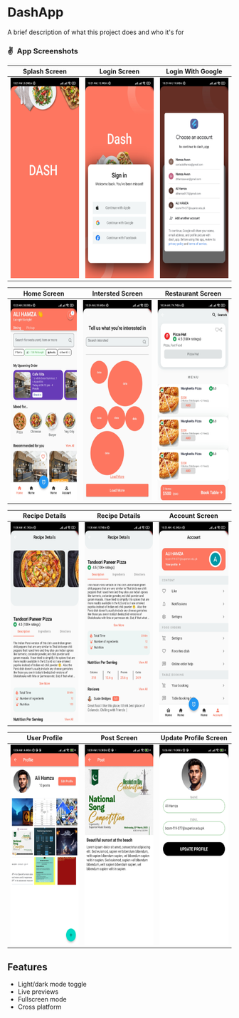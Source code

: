 
# DashApp

A brief description of what this project does and who it's for

### ✌&ensp;App Screenshots

|              Splash Screen            |             Login Screen           |             Login With Google           |
| :----------------------------------: | :----------------------------------: | :----------------------------------: |
| <img src="https://raw.githubusercontent.com/cyber-evangelists/DashApp/main/assets/app/1678928428862.jpg" height="450"> | <img src="https://raw.githubusercontent.com/cyber-evangelists/DashApp/main/assets/app/1678928428852.jpg" height="450"> | <img src="https://raw.githubusercontent.com/cyber-evangelists/DashApp/main/assets/app/1678928428846.jpg" height="450"> |



|              Home Screen           |             Intersted Screen          |            Restaurant Screen          |
| :----------------------------------: | :----------------------------------: | :----------------------------------: |
| <img src="https://raw.githubusercontent.com/cyber-evangelists/DashApp/main/assets/app/1678928428838.jpg" height="450"> | <img src="https://raw.githubusercontent.com/cyber-evangelists/DashApp/main/assets/app/1678928428831.jpg" height="450"> | <img src="https://raw.githubusercontent.com/cyber-evangelists/DashApp/main/assets/app/1678928428825.jpg" height="450"> |

|              Recipe Details           |             Recipe Details         |            Account Screen          |
| :----------------------------------: | :----------------------------------: | :----------------------------------: |
| <img src="https://raw.githubusercontent.com/cyber-evangelists/DashApp/main/assets/app/1678928494478.jpg" height="450"> | <img src="https://raw.githubusercontent.com/cyber-evangelists/DashApp/main/assets/app/1678928428813.jpg" height="450"> | <img src="https://raw.githubusercontent.com/cyber-evangelists/DashApp/main/assets/app/1678928428818.jpg" height="450"> |

|              User Profile           |             Post Screen         |            Update Profile Screen          |
| :----------------------------------: | :----------------------------------: | :----------------------------------: |
| <img src="https://raw.githubusercontent.com/cyber-evangelists/DashApp/main/assets/app/1679551076334.jpg" height="450"> | <img src="https://raw.githubusercontent.com/cyber-evangelists/DashApp/main/assets/app/1679551205162.jpg" height="450"> | <img src="https://raw.githubusercontent.com/cyber-evangelists/DashApp/main/assets/app/1679551076329.jpg" height="450"> |



## Features

- Light/dark mode toggle
- Live previews
- Fullscreen mode
- Cross platform


